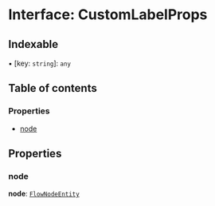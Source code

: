 # Interface: CustomLabelProps

## Indexable

▪ \[key: `string`]: `any`

## Table of contents

### Properties

* [node](/auto-docs/document/interfaces/CustomLabelProps.md#node)

## Properties

### node

**node**: [`FlowNodeEntity`](/auto-docs/document/classes/FlowNodeEntity-1.md)
